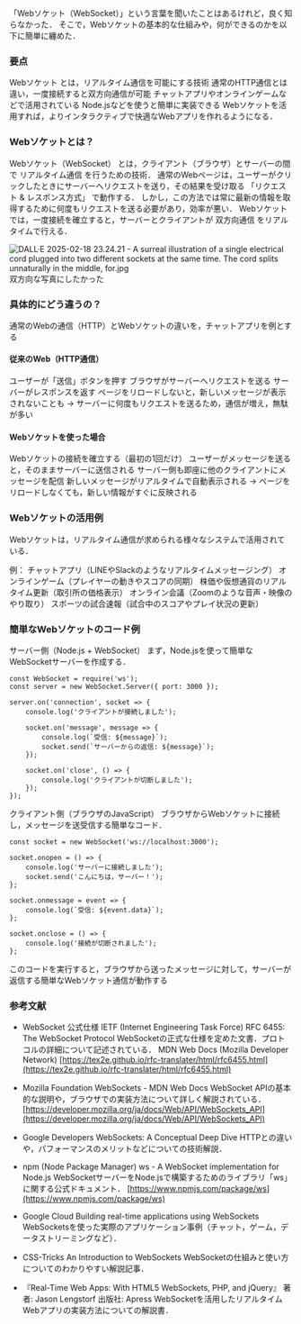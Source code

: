 
「Webソケット（WebSocket）」という言葉を聞いたことはあるけれど，良く知らなかった．
そこで，Webソケットの基本的な仕組みや，何ができるのかを以下に簡単に纏めた．


### 要点
Webソケット とは，リアルタイム通信を可能にする技術
通常のHTTP通信とは違い，一度接続すると双方向通信が可能
チャットアプリやオンラインゲームなどで活用されている
Node.jsなどを使うと簡単に実装できる
Webソケットを活用すれば，よりインタラクティブで快適なWebアプリを作れるようになる．



### Webソケットとは？
Webソケット（WebSocket） とは，クライアント（ブラウザ）とサーバーの間で リアルタイム通信 を行うための技術．
通常のWebページは，ユーザーがクリックしたときにサーバーへリクエストを送り，その結果を受け取る 「リクエスト & レスポンス方式」 で動作する．
しかし，この方法では常に最新の情報を取得するために何度もリクエストを送る必要があり，効率が悪い．
Webソケットでは，一度接続を確立すると，サーバーとクライアントが 双方向通信 をリアルタイムで行える．


![DALL·E 2025-02-18 23.24.21 - A surreal illustration of a single electrical cord plugged into two different sockets at the same time. The cord splits unnaturally in the middle, for.jpg](https://qiita-image-store.s3.ap-northeast-1.amazonaws.com/0/3830184/eb114e85-4171-446e-acec-be26afb81726.jpeg)
双方向な写真にしたかった

### 具体的にどう違うの？
通常のWebの通信（HTTP）とWebソケットの違いを，チャットアプリを例とする

#### 従来のWeb（HTTP通信）
ユーザーが「送信」ボタンを押す
ブラウザがサーバーへリクエストを送る
サーバーがレスポンスを返す
ページをリロードしないと，新しいメッセージが表示されないことも
→ サーバーに何度もリクエストを送るため，通信が増え，無駄が多い

#### Webソケットを使った場合
Webソケットの接続を確立する（最初の1回だけ）
ユーザーがメッセージを送ると，そのままサーバーに送信される
サーバー側も即座に他のクライアントにメッセージを配信
新しいメッセージがリアルタイムで自動表示される
→ ページをリロードしなくても，新しい情報がすぐに反映される


### Webソケットの活用例
Webソケットは，リアルタイム通信が求められる様々なシステムで活用されている．

例：
チャットアプリ（LINEやSlackのようなリアルタイムメッセージング）
オンラインゲーム（プレイヤーの動きやスコアの同期）
株価や仮想通貨のリアルタイム更新（取引所の価格表示）
オンライン会議（Zoomのような音声・映像のやり取り）
スポーツの試合速報（試合中のスコアやプレイ状況の更新）



### 簡単なWebソケットのコード例

サーバー側（Node.js + WebSocket）
まず，Node.jsを使って簡単なWebSocketサーバーを作成する．

```
const WebSocket = require('ws');
const server = new WebSocket.Server({ port: 3000 });

server.on('connection', socket => {
    console.log('クライアントが接続しました');

    socket.on('message', message => {
        console.log(`受信: ${message}`);
        socket.send(`サーバーからの返信: ${message}`);
    });

    socket.on('close', () => {
        console.log('クライアントが切断しました');
    });
});
```

クライアント側（ブラウザのJavaScript）
ブラウザからWebソケットに接続し，メッセージを送受信する簡単なコード．
```
const socket = new WebSocket('ws://localhost:3000');

socket.onopen = () => {
    console.log('サーバーに接続しました');
    socket.send('こんにちは，サーバー！');
};

socket.onmessage = event => {
    console.log(`受信: ${event.data}`);
};

socket.onclose = () => {
    console.log('接続が切断されました');
};
```

このコードを実行すると，ブラウザから送ったメッセージに対して，サーバーが返信する簡単なWebソケット通信が動作する



### 参考文献
 - WebSocket 公式仕様
IETF (Internet Engineering Task Force)
RFC 6455: The WebSocket Protocol
WebSocketの正式な仕様を定めた文書．プロトコルの詳細について記述されている．
MDN Web Docs (Mozilla Developer Network)
[https://tex2e.github.io/rfc-translater/html/rfc6455.html](https://tex2e.github.io/rfc-translater/html/rfc6455.html)

 - Mozilla Foundation
WebSockets - MDN Web Docs
WebSocket APIの基本的な説明や，ブラウザでの実装方法について詳しく解説されている．
[https://developer.mozilla.org/ja/docs/Web/API/WebSockets_API](https://developer.mozilla.org/ja/docs/Web/API/WebSockets_API)


 - Google Developers
WebSockets: A Conceptual Deep Dive
HTTPとの違いや，パフォーマンスのメリットなどについての技術解説．

 - npm (Node Package Manager)
ws - A WebSocket implementation for Node.js
WebSocketサーバーをNode.jsで構築するためのライブラリ「ws」に関する公式ドキュメント．
[https://www.npmjs.com/package/ws](https://www.npmjs.com/package/ws)


 - Google Cloud
Building real-time applications using WebSockets
WebSocketsを使った実際のアプリケーション事例（チャット，ゲーム，データストリーミングなど）．


 - CSS-Tricks
An Introduction to WebSockets
WebSocketの仕組みと使い方についてのわかりやすい解説記事．


 - 『Real-Time Web Apps: With HTML5 WebSockets, PHP, and jQuery』
著者: Jason Lengstorf
出版社: Apress
WebSocketを活用したリアルタイムWebアプリの実装方法についての解説書．
